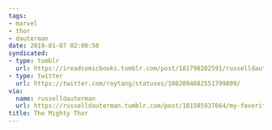 ```yaml
---
tags: 
- marvel
- thor
- dauterman
date: 2019-01-07 02:00:50
syndicated:
- type: tumblr
  url: https://ireadcomicbooks.tumblr.com/post/181790282591/russelldauterman-my-favorite-thing-i-drew-in
- type: twitter
  url: https://twitter.com/roytang/statuses/1082094682551799809/
via:
  name: russelldauterman
  url: https://russelldauterman.tumblr.com/post/181585937664/my-favorite-thing-i-drew-in-2018-from-the
title: The Mighty Thor
---
```



